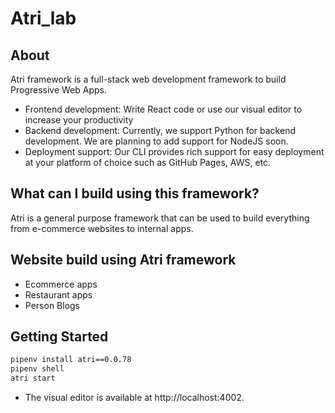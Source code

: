 # Atri_lab


## About
Atri framework is a full-stack web development framework to build Progressive Web Apps.
- Frontend development: Write React code or use our visual editor to increase your productivity
- Backend development: Currently, we support Python for backend development. We are planning to add support for NodeJS soon.
- Deployment support: Our CLI provides rich support for easy deployment at your platform of choice such as GitHub Pages, AWS, etc.


## What can I build using this framework?
Atri is a general purpose framework that can be used to build everything from e-commerce websites to internal apps.

## Website build using Atri framework
- Ecommerce apps
- Restaurant apps
- Person Blogs


## Getting Started

```bash
pipenv install atri==0.0.78
pipenv shell
atri start
```
- The visual editor is available at http://localhost:4002.
